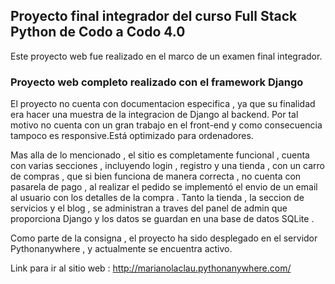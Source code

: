 ## Proyecto final integrador del curso Full Stack Python de Codo a Codo 4.0

Este proyecto web fue realizado en el marco de un examen final integrador.

### Proyecto web completo realizado con el framework Django

El proyecto no cuenta con documentacion especifica , ya que su finalidad era hacer una muestra de la integracion de Django al backend.
Por tal motivo no cuenta con un gran trabajo en el front-end y como consecuencia tampoco es responsive.Está optimizado para ordenadores.


Mas alla de lo mencionado , el sitio es completamente funcional , cuenta con varias secciones , incluyendo login , registro y 
una tienda , con un carro de compras , que si bien funciona de manera correcta , no cuenta con pasarela de pago , al realizar el pedido
se implementó el envio de un email al usuario con los detalles de la compra .
Tanto la tienda , la seccion de servicios y el blog , se administran a traves del panel de admin que proporciona Django y los datos se guardan
en una base de datos SQLite .

Como parte de la consigna , el proyecto ha sido desplegado en el servidor Pythonanywhere , y actualmente se encuentra activo.

Link para ir al sitio web : http://marianolaclau.pythonanywhere.com/
